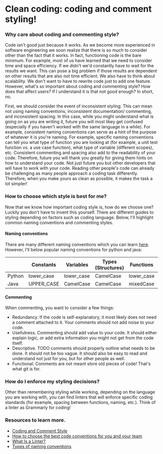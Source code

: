 # Clean coding: coding and comment styling!


### Why care about coding and commenting style?

Code isn't good just because it works. As we become more experienced in software engineering we soon realize that there is so much to consider other than the fact that it works. In fact, functioning code is the bare minimum. For example, most of us have learned that we need to consider time and space efficiency. If we didn't we'd constantly have to wait for the results we want. This can pose a big problem if those results are dependent on other results that are also not time efficient. We also have to think about scalability. We don't want to have to rewrite code just to add one feature. However, what's so important about coding and commenting style? How does that affect users? If I understand it is that not good enough? In short, no.

First, we should consider the event of inconsistent styling. This can mean not using naming conventions, inconsistent documentation/ commenting, and inconsistent spacing. In this case, while you might understand what is going on as you are writing it, future you will most likey get confused (especially if you haven't worked with the same language in a while). For example, consistent naming conventions can serve as a hint of the purpose of whatever it is you're naming. For example, specific naming conventions can tell you what type of function you are looking at (for example, a unit test function vs. a use case function), what type of variable (different scopes), etc. Consistent commenting and spacing also add to the readability of your code. Therefore, future you will thank you greatly for giving them hints on how to understand your code. Not just future you but other developers that will have to work with your code. Reading other people's code can already be challenging as many people approach a coding task differently. Therefore, when you make yours as clean as possible, it makes the task a lot simpler!

### How to choose which style is best for me?

Now that we know how important coding style is, how do we choose one? Luckily you don't have to invent this yourself. There are different guides to styling depending on factors such as coding language. Below, I'll highlight common naming conventions and commenting styles.

#### Naming conventions
There are many different naming conventions which you can learn [here](https://www.freecodecamp.org/news/programming-naming-conventions-explained/). However, I'll below popular naming conventions for python and java:

|               | Constants | Variables | 	Types (Structures) | 	Functions | Modules |
| ------------- | --------- |--------- |--------- |--------- |--------- |
| Python        | lower_case|lower_case | CamelCase|lower_case|lowercase|
| Java  | 	UPPER_CASE|CamelCase | CamelCase|mixedCase|lowercase|

#### Commenting

When commenting, you want to consider a few things:
- Redundancy. If the code is self-explanatory, it most likely does not need a comment attached to it. Your comments should not add noise to your code.
- Usefulness. Commenting should add value to your code. It should either explain logic, or add extra information you might not get from the code itself.
- Descriptive. TODO comments should properly outline what needs to be done. It should not be too vague. It should also be easy to read and understand not just for you, but for other people as well.
- Functional. Comments are not meant store old pieces of code! That's what git is for. 
  
### How do I enforce my styling decisions?

Other than remembering styling while working, depending on the language you are working with, you can find linters that will enforce specific coding standards (for example, spacing between functions, naming, etc.). Think of a linter as Grammarly for coding!

### Resources to learn more.
- [Coding and Comment Style](https://mitcommlab.mit.edu/broad/commkit/coding-and-comment-style/#:~:text=Your%20code%20will%20only%20be,be%20consistent%20with%20field%20conventions.)
- [How to choose the best code conventions for you and your team](https://www.freecodecamp.org/news/how-to-choose-the-best-code-conventions-for-you-and-your-team-992cc2cc7b83/)
- [What Is a Linter?](https://www.testim.io/blog/what-is-a-linter-heres-a-definition-and-quick-start-guide/)
- [Types of naming conventions](https://www.freecodecamp.org/news/programming-naming-conventions-explained/)
